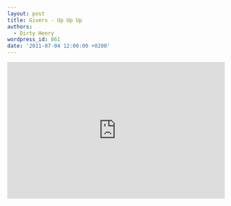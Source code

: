 ```yaml
---
layout: post
title: Givers - Up Up Up
authors:
  - Dirty Henry
wordpress_id: 861
date: '2011-07-04 12:00:00 +0200'
---
```

<iframe width="500" height="314" src="http://www.youtube.com/embed/A0vzHSPmTfE" frameborder="0" allowfullscreen></iframe>
